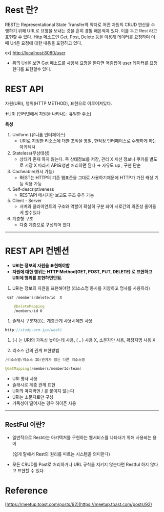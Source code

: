 

# Rest 란?

REST는 Representational State Transfer의 약자로 어떤 자원의 CRUD 연산을 수행하기 위해 URL로 요청을 보내는 것을 흔히 경험 해본적이 있다. 이를 두고 Rest 라고 표현할 수 있다. Http 메소드인 Get, Post, Delete 등을 이용해 데이터를 요청하며 이때 Url은 요청에 대한 내용을 포함하고 있다.

 ex) [http://localhost:8080/user](http://localhost:8080/user) 

- 위의 Url을 보면 Get 메소드를 사용해 요청을 한다면 어림잡아 user 데이터를 요청한다를 표현할수 있다.

# REST API

자원(URI), 행위(HTTP METHOD), 표현으로 이루어져있다.

➕URI (인터넷에서 자원을 나타내는 유일한 주소)

**특성**

1. Uniform (유니폼 인터페이스)
    - URI로 지정한 리소스에 대한 조작을 통일, 한적정 인터페이스로 수행하게 하는 아키텍쳐
2. Stateless(무상태성)
    - 상태가 존재 하지 않는다. 즉 상태정보를 저장, 관리 X 세션 정보나 쿠키를 별도로 저장 X 따라서 API요청만 처리하면 된다 → 자유도 up , 구현 단순
3. Cacheable(캐시 가능)
    - REST는 HTTP의 기존 웹표준을 그대로 사용하기때문에 HTTP가 가진 캐싱 기능 적용 가능
4. Self-descriptiveness
    - RESTAPI 메시지만 보고도 구조 유추 가능
5. Client - Server
    - 서버와 클라이언트의 구조와 역할이 확실히 구분 되어 서로간의 의존성 줄어들게 할수있다
6. 계층형 구조
    - 다중 계층으로 구성되어 있다.

---

# REST API 컨벤션

- **URI는 정보의 자원을 표현해야함**
- **자원에 대한 행위는 HTTP Method(GET, POST, PUT, DELETE) 로 표현하고 URI에 행위를 표현하면안됨.**

1. URI는 정보의 자원을 표현해야함 (리소스명 동사를 지양하고 명사를 사용하라)

```java
 GET /members/delete/id  X

	@DeleteMapping
	/members/id O
```

1. 슬래시 구분자(/)는 계층관계 사용시에만 사용

```java
http://study-orm-jpa/week1 
```

1. (-) 는 URI의 가독성 높이는데 사용, ( _ ) 사용 X, 소문자만 사용, 확장자명 사용 X

1. 리소스 간의 관계 표현방법

```java
/리소스명/리소스 ID/관계가 있는 다른 리소스명

@GetMapping(/members/memberId/team)
```

- URI 명사 사용
- 슬래시로 계층 관계 표현
- URI의 마지막엔 / 를 붙이지 않는다
- URI는 소문자로만 구성
- 가독성이 떨어지는 경우 하이픈 사용

---

## RestFul 이란?

- 일반적으로 Rest라는 아키텍쳐를 구현하는 웹서비스를 나타내기 위해 사용되는 용어
    
    (쉽게 말해서 Rest의 원리를 따르는 시스템을 의미한다)
    
- 모든 CRUD를 Post로 처리하거나 URL 규칙을 지키지 않는다면 Restful 하지 않다고 표현할 수 있다.

# Reference

[https://meetup.toast.com/posts/92](https://meetup.toast.com/posts/92)